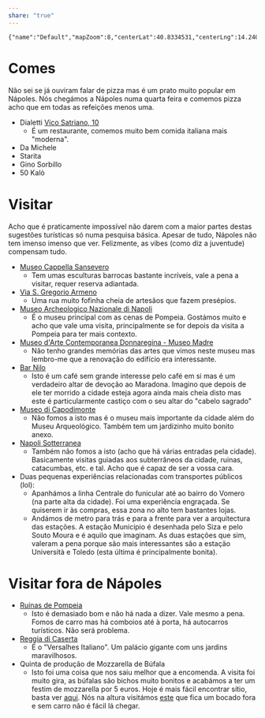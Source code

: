 ```yaml
---
share: "true"
---
```



```mapview
{"name":"Default","mapZoom":8,"centerLat":40.8334531,"centerLng":14.2403515,"query":"","chosenMapSource":0,"showLinks":false,"linkColor":"red"}
```

# Comes
Não sei se já ouviram falar de pizza mas é um prato muito popular em Nápoles. Nós chegámos a Nápoles numa quarta feira e comemos pizza acho que em todas as refeições menos uma.

- Dialetti [Vico Satriano, 10](geo:40.8331881,14.2404369)
    - É um restaurante, comemos muito bem comida italiana mais "moderna".
- Da Michele
- Starita
- Gino Sorbillo
- 50 Kalò


# Visitar 
Acho que é praticamente impossível não darem com a maior partes destas sugestões turísticas só numa pesquisa básica. Apesar de tudo, Nápoles não tem imenso imenso que ver. Felizmente, as vibes (como diz a juventude) compensam tudo.

- [Museo Cappella Sansevero](geo:40.849299349999995,14.254933163457181)
    - Tem umas esculturas barrocas bastante incríveis, vale a pena a visitar, requer reserva adiantada.
- [Via S. Gregorio Armeno](geo:40.8497142,14.2580169)
    - Uma rua muito fofinha cheia de artesãos que fazem presépios.
- [Museo Archeologico Nazionale di Napoli](geo:40.853606400000004,14.251150015809714)
	- É o museu principal com as cenas de Pompeia. Gostámos muito e acho que vale uma visita, principalmente se for depois da visita a Pompeia para ter mais contexto.
- [Museo d'Arte Contemporanea Donnaregina - Museo Madre](geo:40.8551541,14.2584685)
	- Não tenho grandes memórias das artes que vimos neste museu mas lembro-me que a renovação do edifício era interessante.
- [Bar Nilo](geo:40.8487546,14.2565285)
	- Isto é um café sem grande interesse pelo café em si mas é um verdadeiro altar de devoção ao Maradona. Imagino que depois de ele ter morrido a cidade esteja agora ainda mais cheia disto mas este é particularmente castiço com o seu altar do "cabelo sagrado"
- [Museo di Capodimonte](geo:40.86714720000001,14.2508457)
	- Não fomos a isto mas é o museu mais importante da cidade além do Museu Arqueológico. Também tem um jardizinho muito bonito anexo.
- [Napoli Sotterranea](geo:40.8373208,14.2455816)
	- Também não fomos a isto (acho que há várias entradas pela cidade). Basicamente visitas guiadas aos subterrâneos da cidade, ruinas, catacumbas, etc. e tal. Acho que é capaz de ser a vossa cara.
- Duas pequenas experiências relacionadas com transportes públicos (lol):
	- Apanhámos a linha Centrale do funicular até ao bairro do Vomero (na parte alta da cidade). Foi uma experiência engraçada. Se quiserem ir às compras, essa zona no alto tem bastantes lojas.
	- Andámos de metro para trás e para a frente para ver a arquitectura das estações. A estação Municipio é desenhada pelo Siza e pelo Souto Moura e é aquilo que imaginam. As duas estações que sim, valeram a pena porque são mais interessantes são a estação Università e Toledo (esta última é principalmente bonita).

# Visitar fora de Nápoles
- [Ruínas de Pompeia](geo:40.74849870512601,14.481968914484407)
	- Isto é demasiado bom e não há nada a dizer. Vale mesmo a pena. Fomos de carro mas há comboios até à porta, há autocarros turísticos. Não será problema.
- [Reggia di Caserta](geo:41.07331076847019,14.327277506191729)
	- É o "Versalhes Italiano". Um palácio gigante com uns jardins maravilhosos.
- Quinta de produção de Mozzarella de Búfala
	- Isto foi uma coisa que nos saiu melhor que a encomenda. A visita foi muito gira, as búfalas são bichos muito bonitos e acabámos a ter um festim de mozzarella por 5 euros. Hoje é mais fácil encontrar sítio, basta ver [aqui](https://www.mozzarelladop.it/members?guided-tours=1). Nós na altura visitámos [este](https://www.anticodemanio.it/) que fica um bocado fora e sem carro não é fácil lá chegar.

